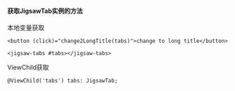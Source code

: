 #### 获取JigsawTab实例的方法
本地变量获取
 
```
<button (click)="change2LongTitle(tabs)">change to long title</button>

<jigsaw-tabs #tabs></jigsaw-tabs>
```

ViewChild获取
 
```
@ViewChild('tabs') tabs: JigsawTab;
``` 
